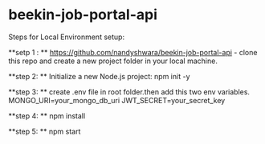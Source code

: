 # beekin-job-portal-api
Steps for Local Environment setup:

**setp 1 : **
https://github.com/nandyshwara/beekin-job-portal-api - clone this repo and create a new project folder in your local machine.

**step 2: **
Initialize a new Node.js project:
npm init -y

**step 3: **
create .env file in root folder.then add this two env variables.
MONGO_URI=your_mongo_db_uri
JWT_SECRET=your_secret_key

**step 4: **
npm install

**step 5: **
npm start
